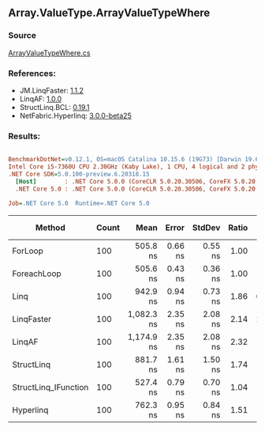 ﻿## Array.ValueType.ArrayValueTypeWhere

### Source
[ArrayValueTypeWhere.cs](../LinqBenchmarks/Array/ValueType/ArrayValueTypeWhere.cs)

### References:
- JM.LinqFaster: [1.1.2](https://www.nuget.org/packages/JM.LinqFaster/1.1.2)
- LinqAF: [1.0.0](https://www.nuget.org/packages/LinqAF/1.0.0)
- StructLinq.BCL: [0.19.1](https://www.nuget.org/packages/StructLinq.BCL/0.19.1)
- NetFabric.Hyperlinq: [3.0.0-beta25](https://www.nuget.org/packages/NetFabric.Hyperlinq/3.0.0-beta25)

### Results:
``` ini

BenchmarkDotNet=v0.12.1, OS=macOS Catalina 10.15.6 (19G73) [Darwin 19.6.0]
Intel Core i5-7360U CPU 2.30GHz (Kaby Lake), 1 CPU, 4 logical and 2 physical cores
.NET Core SDK=5.0.100-preview.6.20318.15
  [Host]        : .NET Core 5.0.0 (CoreCLR 5.0.20.30506, CoreFX 5.0.20.30506), X64 RyuJIT
  .NET Core 5.0 : .NET Core 5.0.0 (CoreCLR 5.0.20.30506, CoreFX 5.0.20.30506), X64 RyuJIT

Job=.NET Core 5.0  Runtime=.NET Core 5.0  

```
|               Method | Count |       Mean |   Error |  StdDev | Ratio |  Gen 0 | Gen 1 | Gen 2 | Allocated |
|--------------------- |------ |-----------:|--------:|--------:|------:|-------:|------:|------:|----------:|
|              ForLoop |   100 |   505.8 ns | 0.66 ns | 0.55 ns |  1.00 |      - |     - |     - |         - |
|          ForeachLoop |   100 |   505.6 ns | 0.43 ns | 0.36 ns |  1.00 |      - |     - |     - |         - |
|                 Linq |   100 |   942.9 ns | 0.94 ns | 0.73 ns |  1.86 | 0.0381 |     - |     - |      80 B |
|           LinqFaster |   100 | 1,082.3 ns | 2.35 ns | 2.08 ns |  2.14 | 2.8896 |     - |     - |    6048 B |
|               LinqAF |   100 | 1,174.9 ns | 2.35 ns | 2.08 ns |  2.32 |      - |     - |     - |         - |
|           StructLinq |   100 |   881.7 ns | 1.61 ns | 1.50 ns |  1.74 |      - |     - |     - |         - |
| StructLinq_IFunction |   100 |   527.4 ns | 0.79 ns | 0.70 ns |  1.04 |      - |     - |     - |         - |
|            Hyperlinq |   100 |   762.3 ns | 0.95 ns | 0.84 ns |  1.51 |      - |     - |     - |         - |
